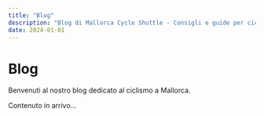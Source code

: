 ```yaml
---
title: "Blog"
description: "Blog di Mallorca Cycle Shuttle - Consigli e guide per ciclisti"
date: 2024-01-01
---
```


# Blog

Benvenuti al nostro blog dedicato al ciclismo a Mallorca.

Contenuto in arrivo...

